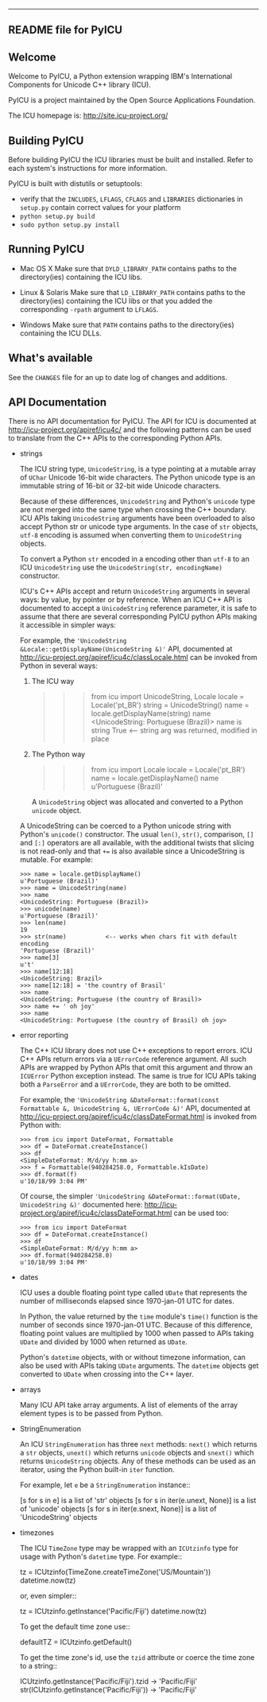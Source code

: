 
---------------------
README file for PyICU
---------------------

Welcome
-------

Welcome to PyICU, a Python extension wrapping IBM's International
Components for Unicode C++ library (ICU).

PyICU is a project maintained by the Open Source Applications Foundation.

The ICU homepage is: http://site.icu-project.org/


Building PyICU
--------------

Before building PyICU the ICU libraries must be built and installed. Refer
to each system's instructions for more information.

PyICU is built with distutils or setuptools:
   - verify that the ``INCLUDES``, ``LFLAGS``, ``CFLAGS`` and ``LIBRARIES``
     dictionaries in ``setup.py`` contain correct values for your platform
   - ``python setup.py build``
   - ``sudo python setup.py install``


Running PyICU
-------------

  - Mac OS X
    Make sure that ``DYLD_LIBRARY_PATH`` contains paths to the directory(ies)
    containing the ICU libs.

  - Linux & Solaris
    Make sure that ``LD_LIBRARY_PATH`` contains paths to the directory(ies)
    containing the ICU libs or that you added the corresponding ``-rpath``
    argument to ``LFLAGS``.

  - Windows
    Make sure that ``PATH`` contains paths to the directory(ies)
    containing the ICU DLLs.


What's available
----------------

See the ``CHANGES`` file for an up to date log of changes and additions.


API Documentation
-----------------

There is no API documentation for PyICU. The API for ICU is documented at
http://icu-project.org/apiref/icu4c/ and the following patterns can be
used to translate from the C++ APIs to the corresponding Python APIs.

  - strings

    The ICU string type, ``UnicodeString``, is a type pointing at a mutable
    array of ``UChar`` Unicode 16-bit wide characters. The Python unicode type
    is an immutable string of 16-bit or 32-bit wide Unicode characters.

    Because of these differences, ``UnicodeString`` and Python's ``unicode``
    type are not merged into the same type when crossing the C++ boundary.
    ICU APIs taking ``UnicodeString`` arguments have been overloaded to also
    accept Python str or unicode type arguments. In the case of ``str``
    objects, ``utf-8`` encoding is assumed when converting them to
    ``UnicodeString`` objects.

    To convert a Python ``str`` encoded in a encoding other than ``utf-8`` to
    an ICU ``UnicodeString`` use the ``UnicodeString(str, encodingName)``
    constructor.

    ICU's C++ APIs accept and return ``UnicodeString`` arguments in several
    ways: by value, by pointer or by reference.
    When an ICU C++ API is documented to accept a ``UnicodeString`` reference
    parameter, it is safe to assume that there are several corresponding
    PyICU python APIs making it accessible in simpler ways:

    For example, the
    ``'UnicodeString &Locale::getDisplayName(UnicodeString &)'`` API,
    documented at
    http://icu-project.org/apiref/icu4c/classLocale.html
    can be invoked from Python in several ways:

    1. The ICU way

        >>> from icu import UnicodeString, Locale
        >>> locale = Locale('pt_BR')
        >>> string = UnicodeString()
        >>> name = locale.getDisplayName(string)
        >>> name
        <UnicodeString: Portuguese (Brazil)>
        >>> name is string
        True                  <-- string arg was returned, modified in place

    2. The Python way

        >>> from icu import Locale
        >>> locale = Locale('pt_BR')
        >>> name = locale.getDisplayName()
        >>> name
        u'Portuguese (Brazil)'

        A ``UnicodeString`` object was allocated and converted to a Python
        ``unicode`` object.

    A UnicodeString can be coerced to a Python unicode string with Python's
    ``unicode()`` constructor. The usual ``len()``, ``str()``, comparison,
    ``[]`` and ``[:]`` operators are all available, with the additional
    twists that slicing is not read-only and that ``+=`` is also available
    since a UnicodeString is mutable. For example:

        >>> name = locale.getDisplayName()
        u'Portuguese (Brazil)'
        >>> name = UnicodeString(name)
        >>> name
        <UnicodeString: Portuguese (Brazil)>
        >>> unicode(name)
        u'Portuguese (Brazil)'
        >>> len(name)
        19
        >>> str(name)           <-- works when chars fit with default encoding
        'Portuguese (Brazil)'
        >>> name[3]
        u't'
        >>> name[12:18]
        <UnicodeString: Brazil>
        >>> name[12:18] = 'the country of Brasil'
        >>> name
        <UnicodeString: Portuguese (the country of Brasil)>
        >>> name += ' oh joy'
        >>> name
        <UnicodeString: Portuguese (the country of Brasil) oh joy>

  - error reporting

    The C++ ICU library does not use C++ exceptions to report errors. ICU
    C++ APIs return errors via a ``UErrorCode`` reference argument. All such
    APIs are wrapped by Python APIs that omit this argument and throw an
    ``ICUError`` Python exception instead. The same is true for ICU APIs
    taking both a ``ParseError`` and a ``UErrorCode``, they are both to be
    omitted.

    For example, the ``'UnicodeString &DateFormat::format(const Formattable &,
    UnicodeString &, UErrorCode &)'`` API, documented at
    http://icu-project.org/apiref/icu4c/classDateFormat.html
    is invoked from Python with:

        >>> from icu import DateFormat, Formattable
        >>> df = DateFormat.createInstance()
        >>> df
        <SimpleDateFormat: M/d/yy h:mm a>
        >>> f = Formattable(940284258.0, Formattable.kIsDate)
        >>> df.format(f)
        u'10/18/99 3:04 PM'
     
    Of course, the simpler ``'UnicodeString &DateFormat::format(UDate,
    UnicodeString &)'`` documented here:
    http://icu-project.org/apiref/icu4c/classDateFormat.html
    can be used too:

        >>> from icu import DateFormat
        >>> df = DateFormat.createInstance()
        >>> df
        <SimpleDateFormat: M/d/yy h:mm a>
        >>> df.format(940284258.0)
        u'10/18/99 3:04 PM'

  - dates

    ICU uses a double floating point type called ``UDate`` that represents the
    number of milliseconds elapsed since 1970-jan-01 UTC for dates.

    In Python, the value returned by the ``time`` module's ``time()``
    function is the number of seconds since 1970-jan-01 UTC. Because of this
    difference, floating point values are multiplied by 1000 when passed to
    APIs taking ``UDate`` and divided by 1000 when returned as ``UDate``.

    Python's ``datetime`` objects, with or without timezone information, can
    also be used with APIs taking ``UDate`` arguments. The ``datetime``
    objects get converted to ``UDate`` when crossing into the C++ layer.

  - arrays

    Many ICU API take array arguments. A list of elements of the array
    element types is to be passed from Python.

  - StringEnumeration

    An ICU ``StringEnumeration`` has three ``next`` methods: ``next()`` which
    returns a ``str`` objects, ``unext()`` which returns ``unicode`` objects
    and ``snext()`` which returns ``UnicodeString`` objects.
    Any of these methods can be used as an iterator, using the Python
    built-in ``iter`` function. 

    For example, let ``e`` be a ``StringEnumeration`` instance::

      [s for s in e] is a list of 'str' objects
      [s for s in iter(e.unext, None)] is a list of 'unicode' objects
      [s for s in iter(e.snext, None)] is a list of 'UnicodeString' objects

  - timezones

    The ICU ``TimeZone`` type may be wrapped with an ``ICUtzinfo`` type for
    usage with Python's ``datetime`` type. For example::

       tz = ICUtzinfo(TimeZone.createTimeZone('US/Mountain'))
       datetime.now(tz)

    or, even simpler::

       tz = ICUtzinfo.getInstance('Pacific/Fiji')
       datetime.now(tz)

    To get the default time zone use::

       defaultTZ = ICUtzinfo.getDefault()

    To get the time zone's id, use the ``tzid`` attribute or coerce the time
    zone to a string::

       ICUtzinfo.getInstance('Pacific/Fiji').tzid -> 'Pacific/Fiji'
       str(ICUtzinfo.getInstance('Pacific/Fiji')) -> 'Pacific/Fiji'
